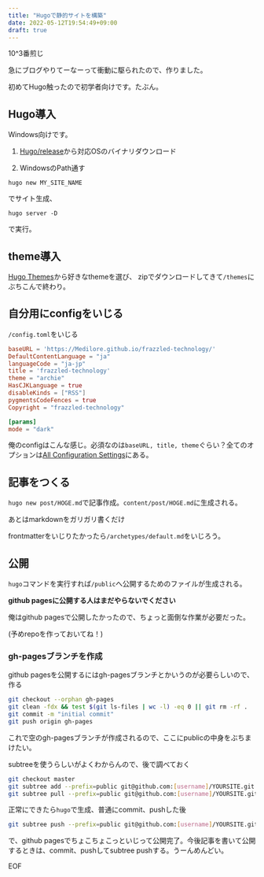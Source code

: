 ```yaml
---
title: "Hugoで静的サイトを構築"
date: 2022-05-12T19:54:49+09:00
draft: true
---
```


10^3番煎じ

急にブログやりてーなーって衝動に駆られたので、作りました。

初めてHugo触ったので初学者向けです。たぶん。

## Hugo導入

Windows向けです。

1. [Hugo/release](https://github.com/gohugoio/hugo/releases)から対応OSのバイナリダウンロード

1. WindowsのPath通す

`hugo new MY_SITE_NAME`

でサイト生成、

`hugo server -D`

で実行。

## theme導入

[Hugo Themes](https://themes.gohugo.io/)から好きなthemeを選び、
zipでダウンロードしてきて`/themes`にぶちこんで終わり。

## 自分用にconfigをいじる

`/config.toml`をいじる

```toml
baseURL = 'https://Medilore.github.io/frazzled-technology/'
DefaultContentLanguage = "ja"
languageCode = "ja-jp"
title = 'frazzled-technology'
theme = "archie"
HasCJKLanguage = true
disableKinds = ["RSS"]
pygmentsCodeFences = true
Copyright = "frazzled-technology"

[params]
mode = "dark"
```

俺のconfigはこんな感じ。必須なのは`baseURL, title, theme`ぐらい？全てのオプションは[All Configuration Settings](https://gohugo.io/getting-started/configuration/#all-configuration-settings)にある。

## 記事をつくる

`hugo new post/HOGE.md`で記事作成。`content/post/HOGE.md`に生成される。

あとはmarkdownをガリガリ書くだけ

frontmatterをいじりたかったら`/archetypes/default.md`をいじろう。

## 公開

`hugo`コマンドを実行すれば`/public`へ公開するためのファイルが生成される。

**github pagesに公開する人はまだやらないでください**

俺はgithub pagesで公開したかったので、ちょっと面倒な作業が必要だった。

(予めrepoを作っておいてね！)

### gh-pagesブランチを作成

github pagesを公開するにはgh-pagesブランチとかいうのが必要らしいので、作る

```bash
git checkout --orphan gh-pages
git clean -fdx && test $(git ls-files | wc -l) -eq 0 || git rm -rf .
git commit -m "initial commit"
git push origin gh-pages
```

これで空のgh-pagesブランチが作成されるので、ここにpublicの中身をぶちまけたい。

subtreeを使うらしいがよくわからんので、後で調べておく

```bash
git checkout master
git subtree add --prefix=public git@github.com:[username]/YOURSITE.git gh-pages --squash
git subtree pull --prefix=public git@github.com:[username]/YOURSITE.git gh-pages
```

正常にできたら`hugo`で生成、普通にcommit、pushした後

```bash
git subtree push --prefix=public git@github.com:[username]/YOURSITE.git gh-pages
```

で、github pagesでちょこちょこっといじって公開完了。今後記事を書いて公開するときは、commit、pushしてsubtree pushする。うーんめんどい。

EOF